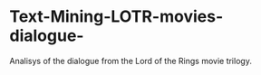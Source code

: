 # Text-Mining-LOTR-movies-dialogue-
Analisys of the dialogue from the Lord of the Rings movie trilogy.
